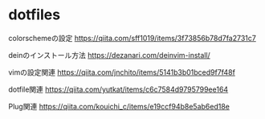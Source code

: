 # dotfiles

colorschemeの設定
https://qiita.com/sff1019/items/3f73856b78d7fa2731c7

deinのインストール方法
https://dezanari.com/deinvim-install/

vimの設定関連
https://qiita.com/jnchito/items/5141b3b01bced9f7f48f

dotfile関連
https://qiita.com/yutkat/items/c6c7584d9795799ee164

Plug関連
https://qiita.com/kouichi_c/items/e19ccf94b8e5ab6ed18e
